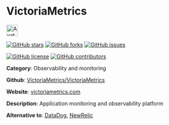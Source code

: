 
# VictoriaMetrics 

<a href="https://victoriametrics.com/"><img src="https://icons.duckduckgo.com/ip3/victoriametrics.com.ico" alt="Avatar" width="30" height="30" /></a>

[![GitHub stars](https://img.shields.io/github/stars/VictoriaMetrics/VictoriaMetrics.svg?style=social&label=Star&maxAge=2592000)](https://GitHub.com/VictoriaMetrics/VictoriaMetrics/stargazers/) [![GitHub forks](https://img.shields.io/github/forks/VictoriaMetrics/VictoriaMetrics.svg?style=social&label=Fork&maxAge=2592000)](https://GitHub.com/VictoriaMetrics/VictoriaMetrics/network/) [![GitHub issues](https://img.shields.io/github/issues/VictoriaMetrics/VictoriaMetrics.svg)](https://GitHub.com/NVictoriaMetrics/VictoriaMetrics/issues/)

[![GitHub license](https://img.shields.io/github/license/VictoriaMetrics/VictoriaMetrics.svg)](https://github.com/VictoriaMetrics/VictoriaMetrics/blob/master/LICENSE) [![GitHub contributors](https://img.shields.io/github/contributors/VictoriaMetrics/VictoriaMetrics.svg)](https://GitHub.com/VictoriaMetrics/VictoriaMetrics/graphs/contributors/) 

**Category**: Observability and monitoring

**Github**: [VictoriaMetrics/VictoriaMetrics](https://github.com/VictoriaMetrics/VictoriaMetrics)

**Website**: [victoriametrics.com](https://victoriametrics.com/)

**Description**:
Application monitoring and observability platform

**Alternative to**: [DataDog](https://www.datadoghq.com/), [NewRelic](https://newrelic.com/)
